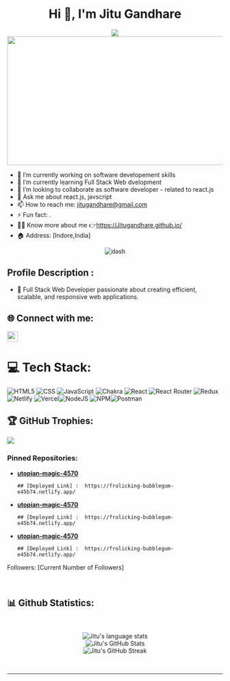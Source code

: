 <h1 align="center">Hi 👋, I'm Jitu Gandhare</h1>
<div align="center">
 <img src="https://readme-typing-svg.herokuapp.com?font=Crimson+Text&pause=1000&color=29F742&background=9FFF3A00&center=true&vCenter=true&width=435&lines=FULL+STACK+WEB+DEVELOPER;MERN+DEVELOPER;QUICK+LEARNER"/>
 <img src="https://media.giphy.com/media/dWesBcTLavkZuG35MI/giphy.gif" width="600" height="300"/>
 </div>


 - 🔭 I’m currently working on software developement skills
- 🌱 I’m currently learning Full Stack Web dvelopment
- 👯 I’m looking to collaborate as software developer - related to react.js
- 💬 Ask me about react.js, javscript
- 📫 How to reach me: jitugandhare@gmail.com
- ⚡ Fun fact: .
- 👨‍💻 Know more about me 👉https://Jitugandhare.github.io/
- 🏠 Address: [Indore,India]
 
 <div align="center">
  <img src="https://user-images.githubusercontent.com/73097560/115834477-dbab4500-a447-11eb-908a-139a6edaec5c.gif" alt="dash" />
</div>
 
## Profile Description :
- 🚀 Full Stack Web Developer passionate about creating efficient, scalable, and responsive web applications.

 
 
 ## 🌐 Connect with me:
<a href="https://www.linkedin.com/in/jitu-gandhare-6680ab201/" target="_blank">
<img height="25" src="https://img.shields.io/badge/LinkedIn-0077B5?style=for-the-badge&logo=linkedin&logoColor=white">
</a> 

 
 # 💻 Tech Stack:
![HTML5](https://img.shields.io/badge/html5-%23E34F26.svg?style=for-the-badge&logo=html5&logoColor=white) ![CSS](https://img.shields.io/badge/css3-%231572B6.svg?style=for-the-badge&logo=css3&logoColor=white)  ![JavaScript](https://img.shields.io/badge/javascript-%23323330.svg?style=for-the-badge&logo=javascript&logoColor=%23F7DF1E) ![Chakra](https://img.shields.io/badge/chakra-%234ED1C5.svg?style=for-the-badge&logo=chakraui&logoColor=white)  ![React](https://img.shields.io/badge/react-%2320232a.svg?style=for-the-badge&logo=react&logoColor=%2361DAFB) ![React Router](https://img.shields.io/badge/React_Router-CA4245?style=for-the-badge&logo=react-router&logoColor=white) ![Redux](https://img.shields.io/badge/redux-%23593d88.svg?style=for-the-badge&logo=redux&logoColor=white)  ![Netlify](https://img.shields.io/badge/netlify-%23000000.svg?style=for-the-badge&logo=netlify&logoColor=#00C7B7) ![Vercel](https://img.shields.io/badge/vercel-%23000000.svg?style=for-the-badge&logo=vercel&logoColor=white)![NodeJS](https://img.shields.io/badge/node.js-6DA55F?style=for-the-badge&logo=node.js&logoColor=white) ![NPM](https://img.shields.io/badge/NPM-%23000000.svg?style=for-the-badge&logo=npm&logoColor=white)![Postman](https://img.shields.io/badge/Postman-FF6C37?style=for-the-badge&logo=postman&logoColor=white) 


## 🏆 GitHub Trophies:
![](https://github-profile-trophy.vercel.app/?username=jitugandhare&theme=radical&no-frame=false&no-bg=true&margin-w=4)


<h3 align="left">Pinned Repositories:</h3>
<ul>
  <li>
    <a href="https://github.com/Jitugandhare/utopian-magic-4570" target="_blank">
      <b>utopian-magic-4570</b>
    </a>
    
    ## [Deployed Link] :  https://frolicking-bubblegum-e45b74.netlify.app/
  </li>
  <li>
    <a href="https://github.com/Jitugandhare/utopian-magic-4570" target="_blank">
      <b>utopian-magic-4570</b>
    </a>
    
    ## [Deployed Link] :  https://frolicking-bubblegum-e45b74.netlify.app/
  </li>
  <li>
    <a href="https://github.com/Jitugandhare/utopian-magic-4570" target="_blank">
      <b>utopian-magic-4570</b>
    </a>
    
    ## [Deployed Link] :  https://frolicking-bubblegum-e45b74.netlify.app/
  </li>
  
  
</ul>

<p>Followers: [Current Number of Followers]</p>


</br>
<h2>📊 Github Statistics: </h2>
<div align="center">

  <br />
  
![Jitu's language stats](https://github-readme-stats.vercel.app/api/top-langs/?username=jitugandhare&theme=react)
<br/>
![Jitu's GitHub Stats](https://github-readme-stats.vercel.app/api?username=jitugandhare&count_private=true&theme=react)
<br/>
![Jitu's GitHub Streak](https://github-readme-streak-stats.herokuapp.com?user=jitugandhare&theme=react&border_radius=6.5&date_format=M%20j%5B%2C%20Y%5D)


<br/>

</div>
<hr/>
